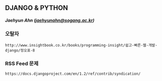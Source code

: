 ## DJANGO & PYTHON 

##### Jaehyun Ahn (jaehyunahn@sogang.ac.kr)


### 오탈자
	http://www.insightbook.co.kr/books/programming-insight/쉽고-빠른-웹-개발-django/정오표-8

### RSS Feed 문제
	https://docs.djangoproject.com/en/1.2/ref/contrib/syndication/
